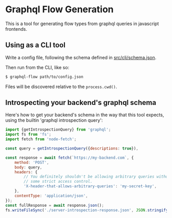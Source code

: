 # Graphql Flow Generation

This is a tool for generating flow types from graphql queries in javascript frontends.

## Using as a CLI tool

Write a config file, following the schema defined in [src/cli/schema.json](src/cli/schema.json).

Then run from the CLI, like so:

```bash
$ graphql-flow path/to/config.json
```

Files will be discovered relative to the `process.cwd()`.

## Introspecting your backend's graphql schema
Here's how to get your backend's schema in the way that this tool expects, using the builtin 'graphql introspection query':

```js
import {getIntrospectionQuery} from 'graphql';
import fs from 'fs';
import fetch from 'node-fetch';

const query = getIntrospectionQuery({descriptions: true}),

const response = await fetch(`https://my-backend.com`, {
    method: 'POST',
    body: query,
    headers: {
        // You definitely shouldn't be allowing arbitrary queries without
        // some strict access control.
        'X-header-that-allows-arbitrary-queries': 'my-secret-key',
    },
    contentType: 'application/json',
});
const fullResponse = await response.json();
fs.writeFileSync('./server-introspection-response.json', JSON.stringify(fullResponse.data, null, 2));
```
